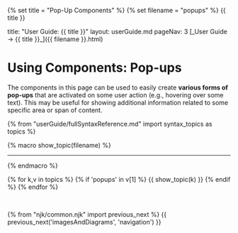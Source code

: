 {% set title = "Pop-Up Components" %}
{% set filename = "popups" %}
<span id="title" class="d-none">{{ title }}</span>

<frontmatter>
  title: "User Guide: {{ title }}"
  layout: userGuide.md
  pageNav: 3
</frontmatter>

<span id="link" class="d-none">
<md>[_User Guide → {{ title }}_]({{ filename }}.html)</md>
</span>

<include src="advanced.md#slots-info" />

# Using Components: Pop-ups

<div id="overview" class="lead">

The components in this page can be used to easily create **various forms of pop-ups** that are activated on some user action (e.g., hovering over some text). This may be useful for showing additional information related to some specific area or span of content.
</div>

{% from "userGuide/fullSyntaxReference.md" import syntax_topics as topics %}

{% macro show_topic(filename) %}
<include src="../syntax/{{ filename }}.md" />
<hr>
{% endmacro %}

{% for k,v in topics %}
{% if 'popups' in v[1] %}
{{ show_topic(k) }}
{% endif %}
{% endfor %}

<br>

{% from "njk/common.njk" import previous_next %}
{{ previous_next('imagesAndDiagrams', 'navigation') }}
